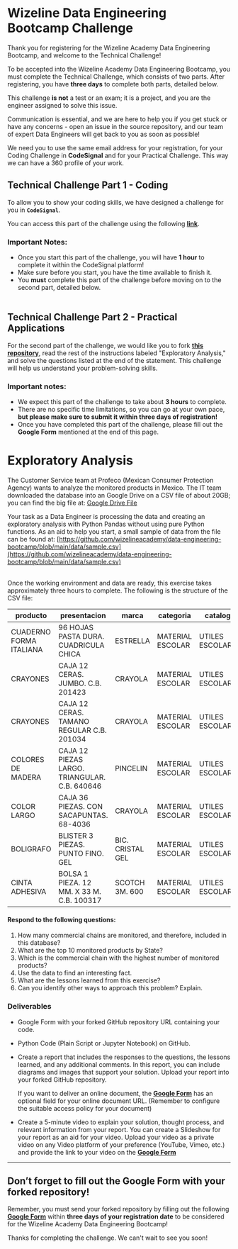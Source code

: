 # Wizeline Data Engineering Bootcamp Challenge

Thank you for registering for the Wizeline Academy Data Engineering Bootcamp, and welcome to the Technical Challenge!

To be accepted into the Wizeline Academy Data Engineering Bootcamp, you must complete the Technical Challenge, which consists of two parts. After registering, you have **three days** to complete both parts, detailed below.

This challenge **is not** a test or an exam; it is a project, and you are the engineer assigned to solve this issue.

Communication is essential, and we are here to help you if you get stuck or have any concerns - open an issue in the source repository, and our team of expert Data Engineers will get back to you as soon as possible!

We need you to use the same email address for your registration, for your Coding Challenge in **CodeSignal** and for your Practical Challenge. This way we can have a 360 profile of your work.
<br />

## Technical Challenge Part 1 - Coding

To allow you to show your coding skills, we have designed a challenge for you in **`CodeSignal`**.

You can access this part of the challenge using the following **[link](https://app.codesignal.com/public-test/M4aKscdKFjuzgzPTA/ZnpLfepFRD22eh)**.

### Important Notes:

- Once you start this part of the challenge, you will have **1 hour** to complete it within the CodeSignal platform!
- Make sure before you start, you have the time available to finish it.
- You **must** complete this part of the challenge before moving on to the second part, detailed below.
  <br />
  <br />

## Technical Challenge Part 2 - Practical Applications

For the second part of the challenge, we would like you to fork **[this repository](https://github.com/wizelineacademy/data-engineering-bootcamp)**, read the rest of the instructions labeled "Exploratory Analysis," and solve the questions listed at the end of the statement.
This challenge will help us understand your problem-solving skills.

### Important notes:

- We expect this part of the challenge to take about **3 hours** to complete.
- There are no specific time limitations, so you can go at your own pace, **but please make sure to submit it within three days of registration!**
- Once you have completed this part of the challenge, please fill out the **Google Form** mentioned at the end of this page.

# Exploratory Analysis

The Customer Service team at Profeco (Mexican Consumer Protection Agency) wants to analyze the monitored products in Mexico. The IT team downloaded the database into an Google Drive on a CSV file of about 20GB; you can find the big file at: [Google Drive File](https://drive.google.com/file/d/1crFR4yrS_6DV3_Fh-HrhANJg1-qlyE-O/view?usp=sharing)

Your task as a Data Engineer is processing the data and creating an exploratory analysis with Python Pandas without using pure Python functions. As an aid to help you start, a small sample of data from the file can be found at: [https://github.com/wizelineacademy/data-engineering-bootcamp/blob/main/data/sample.csv](https://github.com/wizelineacademy/data-engineering-bootcamp/blob/main/data/sample.csv)

<br>
Once the working environment and data are ready, this exercise takes approximately three hours to complete.
The following is the structure of the CSV file:


| producto                | presentacion                                  | marca            | categoria        | catalogo         | precio | fechaRegistro      | cadenaComercial    | giro       | nombreComercial                         | direccion                             | estado           | municipio | latitud  | longitud   |
| ------------------------- | ----------------------------------------------- | ------------------ | ------------------ | ------------------ | -------- | -------------------- | -------------------- | ------------ | ----------------------------------------- | --------------------------------------- | ------------------ | ----------- | ---------- | ------------ |
| CUADERNO FORMA ITALIANA | 96 HOJAS PASTA DURA. CUADRICULA CHICA         | ESTRELLA         | MATERIAL ESCOLAR | UTILES ESCOLARES | 25.9   | 2011-05-18 0:00:00 | ABASTECEDORA LUMEN | PAPELERIAS | ABASTECEDORA LUMEN SUCURSAL VILLA COAPA | CANNES No. 6 ESQ. CANAL DE MIRAMONTES | DISTRITO FEDERAL | TLALPAN   | 19.29699 | -99.125417 |
| CRAYONES                | CAJA 12 CERAS. JUMBO. C.B. 201423             | CRAYOLA          | MATERIAL ESCOLAR | UTILES ESCOLARES | 27.5   | 2011-05-18 0:00:00 | ABASTECEDORA LUMEN | PAPELERIAS | ABASTECEDORA LUMEN SUCURSAL VILLA COAPA | CANNES No. 6 ESQ. CANAL DE MIRAMONTES | DISTRITO FEDERAL | TLALPAN   | 19.29699 | -99.125417 |
| CRAYONES                | CAJA 12 CERAS. TAMANO REGULAR C.B. 201034     | CRAYOLA          | MATERIAL ESCOLAR | UTILES ESCOLARES | 13.9   | 2011-05-18 0:00:00 | ABASTECEDORA LUMEN | PAPELERIAS | ABASTECEDORA LUMEN SUCURSAL VILLA COAPA | CANNES No. 6 ESQ. CANAL DE MIRAMONTES | DISTRITO FEDERAL | TLALPAN   | 19.29699 | -99.125417 |
| COLORES DE MADERA       | CAJA 12 PIEZAS LARGO. TRIANGULAR. C.B. 640646 | PINCELIN         | MATERIAL ESCOLAR | UTILES ESCOLARES | 46.9   | 2011-05-18 0:00:00 | ABASTECEDORA LUMEN | PAPELERIAS | ABASTECEDORA LUMEN SUCURSAL VILLA COAPA | CANNES No. 6 ESQ. CANAL DE MIRAMONTES | DISTRITO FEDERAL | TLALPAN   | 19.29699 | -99.125417 |
| COLOR LARGO             | CAJA 36 PIEZAS. CON SACAPUNTAS. 68-4036       | CRAYOLA          | MATERIAL ESCOLAR | UTILES ESCOLARES | 115    | 2011-05-18 0:00:00 | ABASTECEDORA LUMEN | PAPELERIAS | ABASTECEDORA LUMEN SUCURSAL VILLA COAPA | CANNES No. 6 ESQ. CANAL DE MIRAMONTES | DISTRITO FEDERAL | TLALPAN   | 19.29699 | -99.125417 |
| BOLIGRAFO               | BLISTER 3 PIEZAS. PUNTO FINO. GEL             | BIC. CRISTAL GEL | MATERIAL ESCOLAR | UTILES ESCOLARES | 32.5   | 2011-05-18 0:00:00 | ABASTECEDORA LUMEN | PAPELERIAS | ABASTECEDORA LUMEN SUCURSAL VILLA COAPA | CANNES No. 6 ESQ. CANAL DE MIRAMONTES | DISTRITO FEDERAL | TLALPAN   | 19.29699 | -99.125417 |
| CINTA ADHESIVA          | BOLSA 1 PIEZA. 12 MM. X 33 M. C.B. 100317     | SCOTCH 3M. 600   | MATERIAL ESCOLAR | UTILES ESCOLARES | 9      | 2011-05-18 0:00:00 | ABASTECEDORA LUMEN | PAPELERIAS | ABASTECEDORA LUMEN SUCURSAL VILLA COAPA | CANNES No. 6 ESQ. CANAL DE MIRAMONTES | DISTRITO FEDERAL | TLALPAN   | 19.29699 | -99.125417 |

#### **Respond to the following questions:**

1. How many commercial chains are monitored, and therefore, included in this database?
2. What are the top 10 monitored products by State?
3. Which is the commercial chain with the highest number of monitored products?
4. Use the data to find an interesting fact.
5. What are the lessons learned from this exercise?
6. Can you identify other ways to approach this problem? Explain.

### Deliverables

* Google Form with your forked GitHub repository URL containing your code.
* Python Code (Plain Script or Jupyter Notebook) on GitHub.
* Create a report that includes the responses to the questions, the lessons learned, and any additional comments. In this report, you can include diagrams and images that support your solution. Upload your report into your forked GitHub repository.  
    
    If you want to deliver an online document, the **[Google Form](https://forms.gle/BVWLqYnoFj8CRF3v8)** has an optional field for your online document URL. (Remember to configure the suitable access policy for your document)
    
* Create a 5-minute video to explain your solution, thought process, and relevant information from your report. You can create a Slideshow for your report as an aid for your video. Upload your video as a private video on any Video platform of your preference (YouTube, Vimeo, etc.) and provide the link to your video on the **[Google Form](https://forms.gle/BVWLqYnoFj8CRF3v8)**

---

## Don’t forget to fill out the Google Form with your forked repository!

Remember, you must send your forked repository by filling out the following **[Google Form](https://forms.gle/BVWLqYnoFj8CRF3v8)** within **three days of your registration date** to be considered for the Wizeline Academy Data Engineering Bootcamp!

Thanks for completing the challenge. We can't wait to see you soon!
